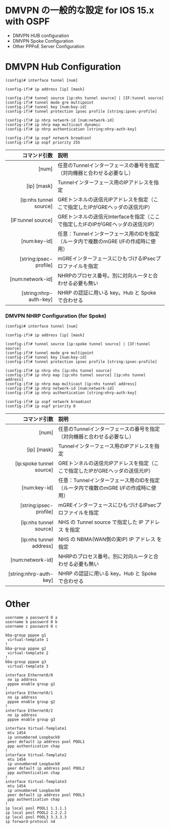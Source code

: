 # DMVPN の一般的な設定 for IOS 15.x with OSPF 

- DMVPN HUB configuration
- DMVPN Spoke Configuration
- Other PPPoE Server Configuration

# DMVPN Hub Configuration

```
(config)# interface tunnel [num]

(config-if)# ip address [ip] [mask]

(config-if)# tunnel source [ip:nhs tunnel source] | [IF:tunnel source]
(config-if)# tunnel mode gre multipoint
(config-if)# tunnel key [num:key-id]
(config-if)# tunnel protection ipsec profile [string:ipsec-profile]

(config-if)# ip nhrp network-id [num:network-id]
(config-if)# ip nhrp map multicast dynamic
(config-if)# ip nhrp authentication [string:nhrp-auth-key]

(config-if)# ip ospf network broadcast
(config-if)# ip ospf priority 255
```

|コマンド引数|説明|
|---:|:---|
|[num]|任意のTunnelインターフェースの番号を指定（対向機器と合わせる必要なし）|
|[ip] [mask]|Tunnelインターフェース用のIPアドレスを指定|
|[ip:nhs tunnel source]|GREトンネルの送信元IPアドレスを指定（ここで指定したIPがGREヘッダの送信元IP）|
|[IF:tunnel source]|GREトンネルの送信元Interfaceを指定（ここで指定したIFのIPがGREヘッダの送信元IP）|
|[num:key-id]|任意：Tunnelインターフェース用のIDを指定（ルータ内で複数のmGRE I/Fの作成時に使用）|
|[string:ipsec-profile]|mGREインターフェースにひもづけるIPsecプロファイルを指定|
|[num:network-id]|NHRPのプロセス番号。別に対向ルータと合わせる必要も無い|
|[string:nhrp-auth-key]|NHRP の認証に用いる key。Hub と Spoke で合わせる|



### DMVPN NHRP Configuration (for Spoke)

```
(config)# interface tunnel [num]

(config-if)# ip address [ip] [mask]

(config-if)# tunnel source [ip:spoke tunnel source] | [IF:tunnel source]
(config-if)# tunnel mode gre multipoint
(config-if)# tunnel key [num:key-id]
(config-if)# tunnel protection ipsec profile [string:ipsec-profile]

(config-if)# ip nhrp nhs [ip:nhs tunnel source]
(config-if)# ip nhrp map [ip:nhs tunnel source] [ip:nhs tunnel address]
(config-if)# ip nhrp map multicast [ip:nhs tunnel address]
(config-if)# ip nhrp network-id [num:network-id]
(config-if)# ip nhrp authentication [string:nhrp-auth-key]

(config-if)# ip ospf network broadcast
(config-if)# ip ospf priority 0
```

|コマンド引数|説明|
|---:|:---|
|[num]|任意のTunnelインターフェースの番号を指定（対向機器と合わせる必要なし）|
|[ip] [mask]|Tunnelインターフェース用のIPアドレスを指定|
|[ip:spoke tunnel source] |GREトンネルの送信元IPアドレスを指定（ここで指定したIPがGREヘッダの送信元IP）|
|[num:key-id]|任意：Tunnelインターフェース用のIDを指定（ルータ内で複数のmGRE I/Fの作成時に使用）|
|[string:ipsec-profile]|mGREインターフェースにひもづけるIPsecプロファイルを指定|
|[ip:nhs tunnel source]|NHS の Tunnel source で指定した IP アドレス を指定|
|[ip:nhs tunnel address]|NHS の NBMA(WAN側の実IP)  IP アドレス を指定|
|[num:network-id]|NHRPのプロセス番号。別に対向ルータと合わせる必要も無い|
|[string:nhrp-auth-key]|NHRP の認証に用いる key。Hub と Spoke で合わせる|



# Other

```
username a password 0 a
username b password 0 b
username c password 0 c

bba-group pppoe g1
 virtual-template 1
!
bba-group pppoe g2
 virtual-template 2
!
bba-group pppoe g3
 virtual-template 3

interface Ethernet0/0
 no ip address
 pppoe enable group g1
!
interface Ethernet0/1
 no ip address
 pppoe enable group g2
!
interface Ethernet0/2
 no ip address
 pppoe enable group g3

interface Virtual-Template1
 mtu 1454
 ip unnumbered Loopback0
 peer default ip address pool POOL1
 ppp authentication chap
!
interface Virtual-Template2
 mtu 1454
 ip unnumbered Loopback0
 peer default ip address pool POOL2
 ppp authentication chap
!
interface Virtual-Template3
 mtu 1454
 ip unnumbered Loopback0
 peer default ip address pool POOL3
 ppp authentication chap
!
ip local pool POOL1 1.1.1.1
ip local pool POOL2 2.2.2.2
ip local pool POOL3 3.3.3.3
ip forward-protocol nd
```




